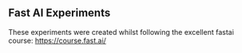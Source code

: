 ## Fast AI Experiments

These experiments were created whilst following the excellent fastai course:
https://course.fast.ai/

